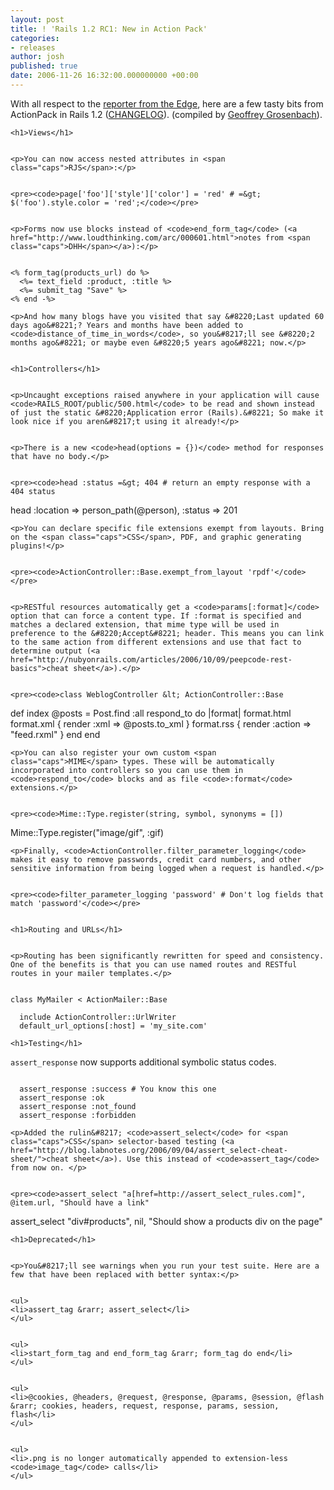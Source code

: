 ```yaml
---
layout: post
title: ! 'Rails 1.2 RC1: New in Action Pack'
categories:
- releases
author: josh
published: true
date: 2006-11-26 16:32:00.000000000 +00:00
---
```

<p>With all respect to the <a href="http://ryandaigle.com/">reporter from the Edge</a>, here are a few tasty bits from ActionPack in Rails 1.2 (<a href="http://dev.rubyonrails.org/svn/rails/branches/1-2-pre-release/actionpack/CHANGELOG"><span class="caps">CHANGELOG</span></a>). (compiled by <a href="http://topfunky.com/">Geoffrey Grosenbach</a>).</p>


	<h1>Views</h1>


	<p>You can now access nested attributes in <span class="caps">RJS</span>:</p>


	<pre><code>page['foo']['style']['color'] = 'red' # =&gt; $('foo').style.color = 'red';</code></pre>


	<p>Forms now use blocks instead of <code>end_form_tag</code> (<a href="http://www.loudthinking.com/arc/000601.html">notes from <span class="caps">DHH</span></a>):</p>


<pre><code>
&lt;% form_tag(products_url) do %&gt;
  &lt;%= text_field :product, :title %&gt;
  &lt;%= submit_tag "Save" %&gt;
&lt;% end -%&gt;
</code></pre>

	<p>And how many blogs have you visited that say &#8220;Last updated 60 days ago&#8221;? Years and months have been added to <code>distance_of_time_in_words</code>, so you&#8217;ll see &#8220;2 months ago&#8221; or maybe even &#8220;5 years ago&#8221; now.</p>


	<h1>Controllers</h1>


	<p>Uncaught exceptions raised anywhere in your application will cause <code>RAILS_ROOT/public/500.html</code> to be read and shown instead of just the static &#8220;Application error (Rails).&#8221; So make it look nice if you aren&#8217;t using it already!</p>


	<p>There is a new <code>head(options = {})</code> method for responses that have no body.</p>


	<pre><code>head :status =&gt; 404 # return an empty response with a 404 status
head :location =&gt; person_path(@person), :status =&gt; 201</code></pre>


	<p>You can declare specific file extensions exempt from layouts. Bring on the <span class="caps">CSS</span>, PDF, and graphic generating plugins!</p>


	<pre><code>ActionController::Base.exempt_from_layout 'rpdf'</code></pre>


	<p>RESTful resources automatically get a <code>params[:format]</code> option that can force a content type. If :format is specified and matches a declared extension, that mime type will be used in preference to the &#8220;Accept&#8221; header. This means you can link to the same action from different extensions and use that fact to determine output (<a href="http://nubyonrails.com/articles/2006/10/09/peepcode-rest-basics">cheat sheet</a>).</p>


	<pre><code>class WeblogController &lt; ActionController::Base
  def index
    @posts = Post.find :all
    respond_to do |format|
      format.html
      format.xml { render :xml =&gt; @posts.to_xml }
      format.rss { render :action =&gt; "feed.rxml" }
    end
  end</code></pre>


	<p>You can also register your own custom <span class="caps">MIME</span> types. These will be automatically incorporated into controllers so you can use them in <code>respond_to</code> blocks and as file <code>:format</code> extensions.</p>


	<pre><code>Mime::Type.register(string, symbol, synonyms = [])
Mime::Type.register("image/gif", :gif)</code></pre>


	<p>Finally, <code>ActionController.filter_parameter_logging</code> makes it easy to remove passwords, credit card numbers, and other sensitive information from being logged when a request is handled.</p>


	<pre><code>filter_parameter_logging 'password' # Don't log fields that match 'password'</code></pre>


	<h1>Routing and URLs</h1>


	<p>Routing has been significantly rewritten for speed and consistency. One of the benefits is that you can use named routes and RESTful routes in your mailer templates.</p>


<pre><code>
class MyMailer &lt; ActionMailer::Base

  include ActionController::UrlWriter
  default_url_options[:host] = 'my_site.com'
</code></pre>

	<h1>Testing</h1>


<code>assert_response</code> now supports additional symbolic status codes.

<pre><code>
  assert_response :success # You know this one
  assert_response :ok
  assert_response :not_found
  assert_response :forbidden
</code></pre>

	<p>Added the rulin&#8217; <code>assert_select</code> for <span class="caps">CSS</span> selector-based testing (<a href="http://blog.labnotes.org/2006/09/04/assert_select-cheat-sheet/">cheat sheet</a>). Use this instead of <code>assert_tag</code> from now on. </p>


	<pre><code>assert_select "a[href=http://assert_select_rules.com]", @item.url, "Should have a link" 
assert_select "div#products", nil, "Should show a products div on the page"</code></pre>


	<h1>Deprecated</h1>


	<p>You&#8217;ll see warnings when you run your test suite. Here are a few that have been replaced with better syntax:</p>


	<ul>
	<li>assert_tag &rarr; assert_select</li>
	</ul>


	<ul>
	<li>start_form_tag and end_form_tag &rarr; form_tag do end</li>
	</ul>


	<ul>
	<li>@cookies, @headers, @request, @response, @params, @session, @flash &rarr; cookies, headers, request, response, params, session, flash</li>
	</ul>


	<ul>
	<li>.png is no longer automatically appended to extension-less <code>image_tag</code> calls</li>
	</ul>